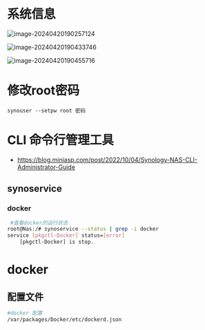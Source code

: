 

# 系统信息

![image-20240420190257124](https://zlgan-blog.oss-cn-shenzhen.aliyuncs.com/image-20240420190257124.png)

![image-20240420190433746](https://zlgan-blog.oss-cn-shenzhen.aliyuncs.com/image-20240420190433746.png)

![image-20240420190455716](https://zlgan-blog.oss-cn-shenzhen.aliyuncs.com/image-20240420190455716.png)

# 修改root密码

```
synouser --setpw root 密码
```

# CLI 命令行管理工具

- https://blog.miniasp.com/post/2022/10/04/Synology-NAS-CLI-Administrator-Guide





## synoservice 

### docker

```bash
 #查看docker的运行状态
root@Nas:/# synoservice --status | grep -i docker
service [pkgctl-Docker] status=[error]
	[pkgctl-Docker] is stop. 
```

# docker

## 配置文件

```bash
#docker 配置 
/var/packages/Docker/etc/dockerd.json


```

